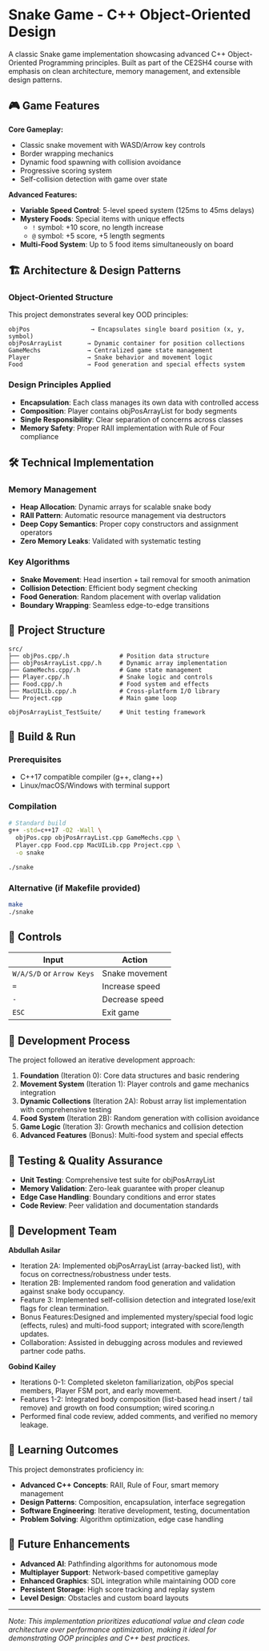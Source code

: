 # Snake Game - C++ Object-Oriented Design

A classic Snake game implementation showcasing advanced C++ Object-Oriented Programming principles. Built as part of the CE2SH4 course with emphasis on clean architecture, memory management, and extensible design patterns.

## 🎮 Game Features

**Core Gameplay:**
- Classic snake movement with WASD/Arrow key controls
- Border wrapping mechanics
- Dynamic food spawning with collision avoidance
- Progressive scoring system
- Self-collision detection with game over state

**Advanced Features:**
- **Variable Speed Control**: 5-level speed system (125ms to 45ms delays)
- **Mystery Foods**: Special items with unique effects
  - `!` symbol: +10 score, no length increase
  - `@` symbol: +5 score, +5 length segments
- **Multi-Food System**: Up to 5 food items simultaneously on board

## 🏗️ Architecture & Design Patterns

### Object-Oriented Structure
This project demonstrates several key OOD principles:

```
objPos                 → Encapsulates single board position (x, y, symbol)
objPosArrayList       → Dynamic container for position collections  
GameMechs             → Centralized game state management
Player                → Snake behavior and movement logic
Food                  → Food generation and special effects system
```

### Design Principles Applied
- **Encapsulation**: Each class manages its own data with controlled access
- **Composition**: Player contains objPosArrayList for body segments
- **Single Responsibility**: Clear separation of concerns across classes
- **Memory Safety**: Proper RAII implementation with Rule of Four compliance

## 🛠️ Technical Implementation

### Memory Management
- **Heap Allocation**: Dynamic arrays for scalable snake body
- **RAII Pattern**: Automatic resource management via destructors  
- **Deep Copy Semantics**: Proper copy constructors and assignment operators
- **Zero Memory Leaks**: Validated with systematic testing

### Key Algorithms
- **Snake Movement**: Head insertion + tail removal for smooth animation
- **Collision Detection**: Efficient body segment checking
- **Food Generation**: Random placement with overlap validation
- **Boundary Wrapping**: Seamless edge-to-edge transitions

## 📁 Project Structure

```
src/
├── objPos.cpp/.h              # Position data structure
├── objPosArrayList.cpp/.h     # Dynamic array implementation  
├── GameMechs.cpp/.h           # Game state management
├── Player.cpp/.h              # Snake logic and controls
├── Food.cpp/.h                # Food system and effects
├── MacUILib.cpp/.h            # Cross-platform I/O library
└── Project.cpp                # Main game loop

objPosArrayList_TestSuite/     # Unit testing framework
```

## 🚀 Build & Run

### Prerequisites
- C++17 compatible compiler (g++, clang++)
- Linux/macOS/Windows with terminal support

### Compilation
```bash
# Standard build
g++ -std=c++17 -O2 -Wall \
  objPos.cpp objPosArrayList.cpp GameMechs.cpp \
  Player.cpp Food.cpp MacUILib.cpp Project.cpp \
  -o snake

./snake
```

### Alternative (if Makefile provided)
```bash
make
./snake
```

## 🎯 Controls

| Input | Action |
|-------|--------|
| `W/A/S/D` or `Arrow Keys` | Snake movement |
| `=` | Increase speed |
| `-` | Decrease speed |
| `ESC` | Exit game |

## 🔧 Development Process

The project followed an iterative development approach:

1. **Foundation** (Iteration 0): Core data structures and basic rendering
2. **Movement System** (Iteration 1): Player controls and game mechanics integration  
3. **Dynamic Collections** (Iteration 2A): Robust array list implementation with comprehensive testing
4. **Food System** (Iteration 2B): Random generation with collision avoidance
5. **Game Logic** (Iteration 3): Growth mechanics and collision detection
6. **Advanced Features** (Bonus): Multi-food system and special effects

## 🧪 Testing & Quality Assurance

- **Unit Testing**: Comprehensive test suite for objPosArrayList
- **Memory Validation**: Zero-leak guarantee with proper cleanup
- **Edge Case Handling**: Boundary conditions and error states
- **Code Review**: Peer validation and documentation standards

## 👥 Development Team

**Abdullah Asilar**
- Iteration 2A: Implemented objPosArrayList (array-backed list), with focus on correctness/robustness under tests.
- Iteration 2B: Implemented random food generation and validation against snake body occupancy.  
- Feature 3: Implemented self-collision detection and integrated lose/exit flags for clean termination.
- Bonus Features:Designed and implemented mystery/special food logic (effects, rules) and multi-food support; integrated with score/length updates.
- Collaboration: Assisted in debugging across modules and reviewed partner code paths.

**Gobind Kailey** 
- Iterations 0-1: Completed skeleton familiarization, objPos special members, Player FSM port, and early movement.
- Features 1-2: Integrated body composition (list-based head insert / tail remove) and growth on food consumption; wired scoring.n
- Performed final code review, added comments, and verified no memory leakage.

## 🎯 Learning Outcomes

This project demonstrates proficiency in:
- **Advanced C++ Concepts**: RAII, Rule of Four, smart memory management
- **Design Patterns**: Composition, encapsulation, interface segregation
- **Software Engineering**: Iterative development, testing, documentation
- **Problem Solving**: Algorithm optimization, edge case handling

## 🔮 Future Enhancements

- **Advanced AI**: Pathfinding algorithms for autonomous mode
- **Multiplayer Support**: Network-based competitive gameplay  
- **Enhanced Graphics**: SDL integration while maintaining OOD core
- **Persistent Storage**: High score tracking and replay system
- **Level Design**: Obstacles and custom board layouts

---

*Note: This implementation prioritizes educational value and clean code architecture over performance optimization, making it ideal for demonstrating OOP principles and C++ best practices.*